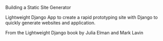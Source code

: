 Building a Static Site Generator

Lightweight Django App to create a rapid prototyping site with Django to quickly generate websites and application.

From the Lightweight Django book
by Julia Elman and Mark Lavin
